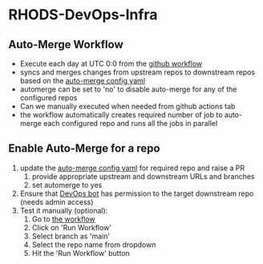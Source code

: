 RHODS-DevOps-Infra
====================

Auto-Merge Workflow
----------
* Execute each day at UTC 0:0 from the [github workflow](https://github.com/red-hat-data-services/rhods-devops-infra/blob/main/.github/workflows/auto-merge.yaml)
* syncs and merges changes from upstream repos to downstream repos based on the [auto-merge config yaml](https://github.com/red-hat-data-services/rhods-devops-infra/blob/main/src/config/source_map.yaml)
* automerge can be set to 'no' to disable auto-merge for any of the configured repos
* Can we manually executed when needed from github actions tab
* the workflow automatically creates required number of job to auto-merge each configured repo and runs all the jobs in parallel

Enable Auto-Merge for a repo
-----------------------------
1. update the [auto-merge config yaml](https://github.com/red-hat-data-services/rhods-devops-infra/blob/main/src/config/source_map.yaml) for required repo and raise a PR
    1. provide appropriate upstream and downstream URLs and branches
   2. set automerge to yes
2. Ensure that [DevOps bot](https://github.com/organizations/red-hat-data-services/settings/installations/36825452) has permission to the target downstream repo (needs admin access)
3. Test it manually (optional):
    1. Go to [the workflow](https://github.com/red-hat-data-services/rhods-devops-infra/actions/workflows/auto-merge.yaml)
   2. Click on 'Run Workflow'
   3. Select branch as 'main'
   4. Select the repo name from dropdown
   5. Hit the 'Run Workflow' button


